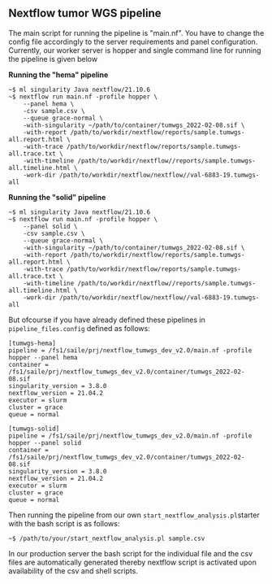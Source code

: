 ## Nextflow tumor WGS pipeline 

The main script for running the pipeline is "main.nf". You have to change the config file accordingly to the server requirements and panel configuration. Currently, our worker server is hopper and single command line for running the pipeline is given below  

**Running the "hema" pipeline**


```console
~$ ml singularity Java nextflow/21.10.6
~$ nextflow run main.nf -profile hopper \
    --panel hema \
    -csv sample.csv \ 
    --queue grace-normal \
    -with-singularity ~/path/to/container/tumwgs_2022-02-08.sif \
    -with-report /path/to/workdir/nextflow/reports/sample.tumwgs-all.report.html \
    -with-trace /path/to/workdir/nextflow/reports/sample.tumwgs-all.trace.txt \
    -with-timeline /path/to/workdir/nextflow//reports/sample.tumwgs-all.timeline.html \
    -work-dir /path/to/workdir/nextflow/nextflow//val-6883-19.tumwgs-all
```

**Running the "solid" pipeline**

```console
~$ ml singularity Java nextflow/21.10.6
~$ nextflow run main.nf -profile hopper \
    --panel solid \
    -csv sample.csv \ 
    --queue grace-normal \
    -with-singularity ~/path/to/container/tumwgs_2022-02-08.sif \
    -with-report /path/to/workdir/nextflow/reports/sample.tumwgs-all.report.html \
    -with-trace /path/to/workdir/nextflow/reports/sample.tumwgs-all.trace.txt \
    -with-timeline /path/to/workdir/nextflow//reports/sample.tumwgs-all.timeline.html \
    -work-dir /path/to/workdir/nextflow/nextflow//val-6883-19.tumwgs-all
```

But ofcourse if you have already defined these pipelines in `pipeline_files.config` defined as follows:

```
[tumwgs-hema]
pipeline = /fs1/saile/prj/nextflow_tumwgs_dev_v2.0/main.nf -profile hopper --panel hema
container = /fs1/saile/prj/nextflow_tumwgs_dev_v2.0/container/tumwgs_2022-02-08.sif
singularity_version = 3.8.0
nextflow_version = 21.04.2
executor = slurm
cluster = grace
queue = normal

[tumwgs-solid]
pipeline = /fs1/saile/prj/nextflow_tumwgs_dev_v2.0/main.nf -profile hopper --panel solid
container = /fs1/saile/prj/nextflow_tumwgs_dev_v2.0/container/tumwgs_2022-02-08.sif
singularity_version = 3.8.0
nextflow_version = 21.04.2
executor = slurm
cluster = grace
queue = normal
```

Then running the pipeline from our own `start_nextflow_analysis.pl`starter with the bash script is as follows:

```console
~$ /path/to/your/start_nextflow_analysis.pl sample.csv

```
 In our production server the bash script for the individual file and the csv files are automatically generated thereby nextflow script is activated upon availability of the csv and shell scripts.
